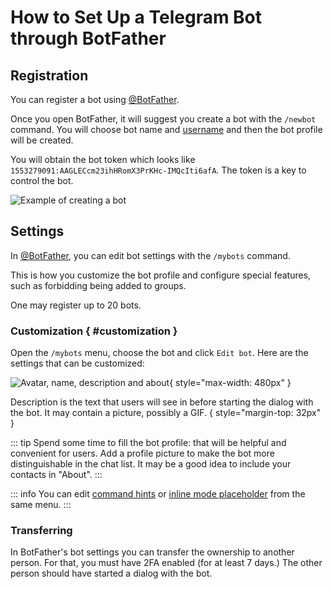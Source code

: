 # How to Set Up a Telegram Bot through BotFather

## Registration

You can register a bot using [@BotFather](https://t.me/BotFather).

Once you open BotFather, it will suggest you create a bot with the `/newbot` command.
You will choose bot name and [username](./usernames) and then the bot profile will be created.

You will obtain the bot token which looks like `1553279091:AAGLECcm23ihHRomX3PrKHc-IMQcIti6afA`.
The token is a key to control the bot.

![Example of creating a bot](/pictures/ru/botfather.png)

## Settings

In [@BotFather](https://t.me/BotFather), you can edit bot settings with the `/mybots` command.

This is how you customize the bot profile and configure special features, such as
forbidding being added to groups.

One may register up to 20 bots.

### Customization { #customization }

Open the `/mybots` menu, choose the bot and click `Edit bot`. Here are the settings that can be customized:

![Avatar, name, description and about](/pictures/ru/customization.png){ style="max-width: 480px" }

Description is the text that users will see in before starting the dialog with the bot.
It may contain a picture, possibly a GIF.
{ style="margin-top: 32px" }

::: tip
Spend some time to fill the bot profile: that will be helpful and convenient for users.
Add a profile picture to make the bot more distinguishable in the chat list. 
It may be a good idea to include your contacts in "About".
:::

::: info
You can edit [command hints](../messages/commands)
or [inline mode placeholder](../interaction/inline) from the same menu.
:::

### Transferring

In BotFather's bot settings you can transfer the ownership to another person. 
For that, you must have 2FA enabled (for at least 7 days.) The other person should have started 
a dialog with the bot.

